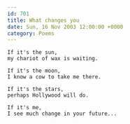 ```yaml
---
id: 701
title: What changes you
date: Sun, 16 Nov 2003 12:00:00 +0000
category: Poems
---
```


    If it's the sun,  
    my chariot of wax is waiting.

    If it's the moon,  
    I know a cow to take me there.

    If it's the stars,  
    perhaps Hollywood will do.

    If it's me,  
    I see much change in your future...


